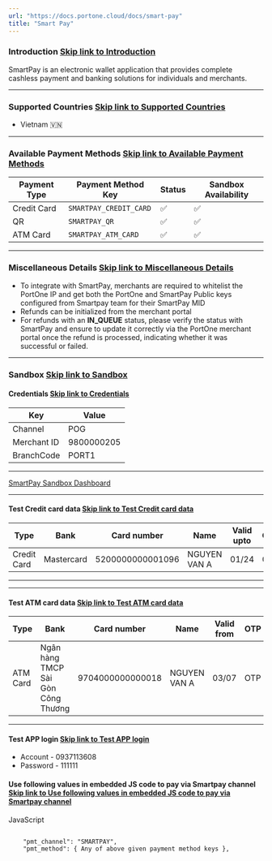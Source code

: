 ```yaml
---
url: "https://docs.portone.cloud/docs/smart-pay"
title: "Smart Pay"
---
```


### Introduction   [Skip link to Introduction](https://docs.portone.cloud/docs/smart-pay\#introduction)

SmartPay is an electronic wallet application that provides complete cashless payment and banking solutions for individuals and merchants.

* * *

### Supported Countries   [Skip link to Supported Countries](https://docs.portone.cloud/docs/smart-pay\#supported-countries)

- Vietnam 🇻🇳

* * *

### Available Payment Methods   [Skip link to Available Payment Methods](https://docs.portone.cloud/docs/smart-pay\#available-payment-methods)

| Payment Type | Payment Method Key | Status | Sandbox Availability |
| --- | --- | --- | --- |
| Credit Card | `SMARTPAY_CREDIT_CARD` | ✅ | ✅ |
| QR | `SMARTPAY_QR` | ✅ | ✅ |
| ATM Card | `SMARTPAY_ATM_CARD` | ✅ | ✅ |

* * *

### Miscellaneous Details   [Skip link to Miscellaneous Details](https://docs.portone.cloud/docs/smart-pay\#miscellaneous-details)

- To integrate with SmartPay, merchants are required to whitelist the PortOne IP and get both the PortOne and SmartPay Public keys configured from Smartpay team for their SmartPay MID
- Refunds can be initialized from the merchant portal
- For refunds with an **IN\_QUEUE** status, please verify the status with SmartPay and ensure to update it correctly via the PortOne merchant portal once the refund is processed, indicating whether it was successful or failed.

* * *

### Sandbox   [Skip link to Sandbox](https://docs.portone.cloud/docs/smart-pay\#sandbox)

#### Credentials   [Skip link to Credentials](https://docs.portone.cloud/docs/smart-pay\#credentials)

| Key | Value |
| --- | --- |
| Channel | POG |
| Merchant ID | 9800000205 |
| BranchCode | PORT1 |

* * *

[SmartPay Sandbox Dashboard](https://sb-mops.paysmart.com.vn/user/login)

* * *

#### Test Credit card data   [Skip link to Test Credit card data](https://docs.portone.cloud/docs/smart-pay\#test-credit-card-data)

| Type | Bank | Card number | Name | Valid upto | CVV | OTP |
| --- | --- | --- | --- | --- | --- | --- |
| Credit Card | Mastercard | 5200000000001096 | NGUYEN VAN A | 01/24 | 001 | 1234 |

* * *

* * *

#### Test ATM card data   [Skip link to Test ATM card data](https://docs.portone.cloud/docs/smart-pay\#test-atm-card-data)

| Type | Bank | Card number | Name | Valid from | OTP |
| --- | --- | --- | --- | --- | --- |
| ATM Card | Ngân hàng TMCP Sài Gòn Công Thương | 9704000000000018 | NGUYEN VAN A | 03/07 | OTP |

* * *

#### Test APP login   [Skip link to Test APP login](https://docs.portone.cloud/docs/smart-pay\#test-app-login)

- Account - 0937113608
- Password - 111111

#### Use following values in embedded JS code to pay via Smartpay channel   [Skip link to Use following values in embedded JS code to pay via Smartpay channel](https://docs.portone.cloud/docs/smart-pay\#use-following-values-in-embedded-js-code-to-pay-via-smartpay-channel)

JavaScript

```rdmd-code lang-javascript theme-light

    "pmt_channel": "SMARTPAY",
    "pmt_method": { Any of above given payment method keys },

```
